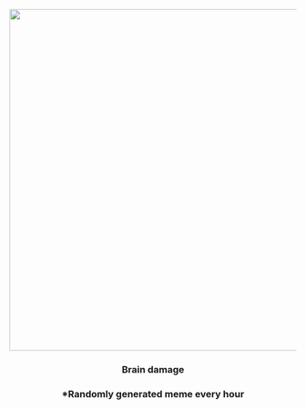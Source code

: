 <p align="center">
        <img src="https://i.redd.it/dfk98nscd1z81.gif" width="600" height="600">
        </p>
        <h3 align="center">Brain damage</h3>
        <h3 align="center">*Randomly generated meme every hour</h3>
    